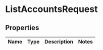 # ListAccountsRequest

## Properties
Name | Type | Description | Notes
------------ | ------------- | ------------- | -------------
